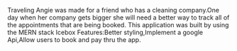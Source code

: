 Traveling Angie was made for a friend who has a cleaning company.One day when her company gets bigger she will need a better way to track all of the appointments that are being booked.
This application was built by using the MERN stack
Icebox Features:Better styling,Implement a google Api,Allow users to book and pay thru the app.
